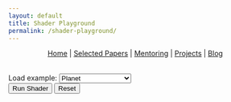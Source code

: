 ```yaml
---
layout: default
title: Shader Playground
permalink: /shader-playground/
---
```


<p align="center">
  <a href="{{ '/' | relative_url }}">Home</a> |
  <a href="{{ '/' | relative_url }}#papers">Selected Papers</a> |
  <a href="{{ '/' | relative_url }}#mentoring">Mentoring</a> |
  <a href="{{ '/' | relative_url }}#projects">Projects</a> |
  <a href="{{ '/blog/' | relative_url }}">Blog</a>
</p>

<div class="shader-playground">
  <div class="shader-stage">
<canvas id="shader-canvas"></canvas>
<div class="shader-error" id="shader-error"></div>
</div>
<div class="shader-editor-wrapper">
  <div class="shader-editor-container">
    <div class="shader-editor-toolbar">
      <label for="shader-select">Load example:</label>
      <select id="shader-select">
        <option value="sdf_orb">Planet</option>
        <option value="neon_field">Neon Distance Field</option>
        <option value="fluid_mix">Fluid Mixing</option>
      </select>
      <div class="shader-editor-actions">
        <button id="run-shader">Run Shader</button>
        <button id="reset-shader">Reset</button>
      </div>
    </div>
    <div id="shader-editor"></div>
  </div>
</div>
</div>
<link rel="stylesheet" href="https://cdnjs.cloudflare.com/ajax/libs/codemirror/5.65.16/codemirror.min.css"/>
<link rel="stylesheet" href="https://cdnjs.cloudflare.com/ajax/libs/codemirror/5.65.16/theme/monokai.min.css"/>
<script src="https://cdnjs.cloudflare.com/ajax/libs/codemirror/5.65.16/codemirror.min.js"></script>
<script src="https://cdnjs.cloudflare.com/ajax/libs/codemirror/5.65.16/mode/clike/clike.min.js"></script>
<style>
.shader-playground {
  margin: 2rem 0 4rem;
}

.shader-editor-wrapper {
  display: grid;
  grid-template-columns: minmax(0, 1fr);
  gap: 1.25rem;
}

@media (max-width: 992px) {
  .shader-editor-wrapper {
    grid-template-columns: 1fr;
  }
}

.shader-editor-toolbar {
  display: flex;
  align-items: center;
  gap: 0.75rem;
  margin-bottom: 0.5rem;
  color: #94a3b8;
  font-size: 0.9rem;
}

.shader-editor-actions {
  display: flex;
  gap: 0.5rem;
  margin-left: auto;
}

.shader-editor-actions button {
  background: linear-gradient(135deg, #3b82f6, #2563eb);
  border: none;
  color: white;
  padding: 0.32rem 0.85rem;
  border-radius: 6px;
  cursor: pointer;
  font-size: 0.85rem;
  transition: transform 0.15s ease, box-shadow 0.15s ease;
}

.shader-editor-actions button:hover {
  transform: translateY(-1px);
  box-shadow: 0 8px 18px rgba(37, 99, 235, 0.35);
}

.shader-editor-actions button:active {
  transform: translateY(0);
  box-shadow: none;
}

.shader-editor-toolbar label {
  text-transform: uppercase;
  letter-spacing: 0.08em;
  font-weight: 600;
  color: #cbd5f5;
}

.shader-editor-toolbar select {
  background: rgba(15, 23, 42, 0.85);
  border: 1px solid rgba(59, 130, 246, 0.35);
  color: #e2e8f0;
  padding: 0.35rem 0.6rem;
  border-radius: 6px;
  font-family: "Source Code Pro", monospace;
  font-size: 0.9rem;
}

.shader-editor-toolbar select:focus {
  outline: none;
  border-color: rgba(59, 130, 246, 0.6);
}

.shader-stage {
  position: relative;
  background: #0f172a;
  border-radius: 12px;
  overflow: hidden;
  box-shadow: 0 20px 45px rgba(15, 23, 42, 0.35);
  margin: 0 0 0.4rem 0;
}

#shader-canvas {
  width: 100%;
  height: 360px;
  display: block;
  background: radial-gradient(circle at center, #1f2937 0%, #0f172a 60%, #020617 100%);
}

.shader-error {
  display: none;
  padding: 0.6rem 1rem;
  color: #fca5a5;
  font-family: 'Source Code Pro', monospace;
  font-size: 0.85rem;
  white-space: pre-wrap;
}

.shader-error.is-visible {
  display: block;
}

.shader-editor-container {
  background: #0f172a;
  border-radius: 12px;
  padding: 0.75rem;
  box-shadow: 0 16px 32px rgba(15, 23, 42, 0.25);
  color: #e2e8f0;
  font-family: 'Source Code Pro', monospace;
}

.shader-editor-container .CodeMirror {
  height: 360px;
  font-family: 'Source Code Pro', monospace;
  font-size: 0.95rem;
  border-radius: 8px;
}

@media (max-width: 768px) {
  #shader-canvas,
  .shader-editor-container .CodeMirror {
    height: 260px;
  }
}
</style>
<script>
document.addEventListener('DOMContentLoaded', function() {
(function() {
    const exampleShaders = {
    sdf_orb: `// Planet with moon
precision highp float;

uniform vec2 iResolution;
uniform float iTime;

const int MAX_STEPS = 120;
const float MAX_DIST = 20.0;
const float SURF_DIST = 0.001;

mat2 rotate(float a) {
  float s = sin(a), c = cos(a);
  return mat2(c, -s, s, c);
}

float hash(float n) {
  return fract(sin(n) * 43758.5453);
}

float noise(vec3 x) {
  vec3 p = floor(x);
  vec3 f = fract(x);
  f = f * f * (3.0 - 2.0 * f);

  float n = p.x + p.y * 57.0 + 113.0 * p.z;
  float res = mix(
    mix(mix(hash(n + 0.0), hash(n + 1.0), f.x),
        mix(hash(n + 57.0), hash(n + 58.0), f.x), f.y),
    mix(mix(hash(n + 113.0), hash(n + 114.0), f.x),
        mix(hash(n + 170.0), hash(n + 171.0), f.x), f.y),
    f.z);
  return res;
}

float fbm(vec3 p) {
  float v = 0.0;
  float a = 0.5;
  vec3 shift = vec3(100.0);
  for (int i = 0; i < 5; ++i) {
    v += a * noise(p);
    p = p * 2.1 + shift;
    a *= 0.5;
  }
  return v;
}

float sdSphere(vec3 p, float r) {
  return length(p) - r;
}

float moonMap(vec3 p, vec3 center) {
  vec3 pos = p - center;
  float r = 0.35;
  float crater = fbm(pos * 6.0 + vec3(2.0, 5.0, -3.0));
  return sdSphere(pos, r + crater * 0.05);
}

float map(vec3 p) {
  vec3 q = p;
  vec3 center = vec3(0.0, 0.0, 2.5);
  vec3 planetPos = q - center;

  float baseRadius = 1.25;
  vec3 samplePos = planetPos * 1.4 + vec3(0.0, iTime * 0.08, 0.0);
  float terrain = fbm(samplePos);
  float ridge = fbm(samplePos * 2.7 + 4.0) * fbm(samplePos * 4.1 - 3.2);

  float continent = fbm(planetPos * 0.52 + vec3(3.1, -2.3, 1.9));
  float continentDetail = fbm(planetPos * 1.05 + vec3(-4.2, 5.1, 3.7));
  float landMix = smoothstep(0.08, 0.45, continent * 0.7 + continentDetail * 0.3 - 0.05);
  float islands = smoothstep(0.6, 0.8, fbm(planetPos * 3.3 + vec3(8.5, -6.0, 2.2)));
  landMix = clamp(landMix + islands * 0.25, 0.0, 1.0);

  float elevation = mix(-0.08, 0.24, landMix) + terrain * 0.06 + ridge * 0.04;

  float sphere = sdSphere(planetPos, baseRadius + elevation);
  float moonOrbitRadius = 2.2;
  float moonAngle = iTime * 0.25;
  vec3 moonCenter = center + vec3(moonOrbitRadius * cos(moonAngle), 0.6 * sin(moonAngle * 0.8), moonOrbitRadius * sin(moonAngle));
  float moon = moonMap(q, moonCenter);

  return min(sphere, moon);
}

vec3 calcNormal(vec3 p) {
  vec2 e = vec2(0.001, 0.0);
  return normalize(vec3(
    map(p + e.xyy) - map(p - e.xyy),
    map(p + e.yxy) - map(p - e.yxy),
    map(p + e.yyx) - map(p - e.yyx)
  ));
}

float raymarch(vec3 ro, vec3 rd) {
  float dO = 0.0;
  for (int i = 0; i < MAX_STEPS; ++i) {
    vec3 p = ro + rd * dO;
    float dS = map(p);
    if (dS < SURF_DIST || dO > MAX_DIST) break;
    dO += dS;
  }
  return dO;
}

vec3 shade(vec3 p, vec3 rd, bool isMoon, vec3 moonCenter) {
  vec3 center = vec3(0.0, 0.0, 2.5);
  vec3 sunDir = normalize(vec3(-1.0, 0.35, 0.1));

  if (isMoon) {
    vec3 moonPos = p - moonCenter;
    vec3 moonNormal = normalize(moonPos);
    float moonDiff = clamp(dot(moonNormal, sunDir), 0.0, 1.0);
    float moonSpec = pow(clamp(dot(moonNormal, normalize(sunDir - rd)), 0.0, 1.0), 24.0);
    float moonAlbedo = 0.6 + 0.4 * fbm(moonPos * 4.0 + vec3(2.0, 4.0, -1.0));
    vec3 base = vec3(0.55, 0.56, 0.6) * moonAlbedo;
    vec3 rim = vec3(0.68, 0.7, 0.75) * pow(1.0 - clamp(dot(moonNormal, -rd), 0.0, 1.0), 2.0);
    vec3 ambient = vec3(0.08) * (0.6 + 0.4 * moonDiff);
    return base * (0.5 + 0.6 * moonDiff) + vec3(moonSpec) * 0.35 + rim + ambient;
  }

  vec3 n = calcNormal(p);
  vec3 planetPos = p - center;

  vec3 samplePos = planetPos * 1.4 + vec3(0.0, iTime * 0.08, 0.0);
  vec3 rotatingPos = planetPos * 1.2 + vec3(iTime * 0.15, 0.0, 0.0);
  float terrain = fbm(samplePos);
  float ridge = fbm(samplePos * 2.7 + 4.0) * fbm(samplePos * 3.6 - 2.1);
  float mask = terrain * 0.7 + ridge * 0.6;

  float continent = fbm(planetPos * 0.52 + vec3(3.1, -2.3, 1.9));
  float continentDetail = fbm(planetPos * 1.05 + vec3(-4.2, 5.1, 3.7));
  float landMix = smoothstep(0.08, 0.45, continent * 0.7 + continentDetail * 0.3 - 0.05);
  float islands = smoothstep(0.6, 0.8, fbm(planetPos * 3.3 + vec3(8.5, -6.0, 2.2)));
  landMix = clamp(landMix + islands * 0.25, 0.0, 1.0);

  float lat = dot(normalize(planetPos), vec3(0.0, 1.0, 0.0));

  vec3 lightPos = vec3(2.0, 2.5, 0.5);
  vec3 l = sunDir;
  float diff = clamp(dot(n, l), 0.0, 1.0);
  vec3 h = normalize(l - rd);
  float spec = pow(clamp(dot(n, h), 0.0, 1.0), 48.0);
  float fresnel = pow(1.0 - clamp(dot(n, -rd), 0.0, 1.0), 2.5);

  vec3 oceanDeep = vec3(0.02, 0.15, 0.45);
  vec3 oceanShallow = vec3(0.08, 0.38, 0.75);
  vec3 landLow = vec3(0.02, 0.38, 0.1);
  vec3 landHigh = vec3(0.46, 0.34, 0.1);
  vec3 snowColor = vec3(0.96, 0.97, 0.98);

  float shore = smoothstep(0.35, 0.55, landMix) * (1.0 - smoothstep(0.62, 0.78, landMix));
  vec3 coast = mix(oceanShallow, landLow, clamp(mask + 0.4, 0.0, 1.0));

  vec3 landColor = mix(landLow, landHigh, clamp(mask + 0.35 * ridge, 0.0, 1.0));
  float snowMask = smoothstep(0.48, 0.78, abs(lat) + mask * 0.2);

  vec3 surfaceColor = mix(oceanDeep, landColor, landMix);
  surfaceColor = mix(surfaceColor, snowColor, snowMask);
  surfaceColor = mix(surfaceColor, coast, shore);

  vec3 base = surfaceColor * (0.4 + 0.75 * diff);
  base = mix(base, base + vec3(0.18, 0.2, 0.22), landMix * 0.35);
  vec3 rim = mix(vec3(0.35, 0.65, 1.05), vec3(0.75, 0.9, 1.1), snowMask) * fresnel;
  vec3 specular = vec3(spec) * 0.6;

  float cloudPattern = fbm(rotatingPos * 2.6 + vec3(0.0, 30.0, 0.0));
  float cloudMask = smoothstep(0.55, 0.75, cloudPattern);
  vec3 clouds = mix(vec3(0.92, 0.95, 0.99), vec3(1.0), diff * 0.6);
  base = mix(base, clouds, cloudMask * 0.7);

  vec3 oceanFresnel = vec3(0.35, 0.6, 0.9) * pow(1.0 - clamp(dot(n, -rd), 0.0, 1.0), 1.5);
  base += oceanFresnel * (1.0 - smoothstep(0.12, 0.42, mask));

  vec3 ambient = vec3(0.08) + vec3(0.05, 0.07, 0.1) * (0.6 + 0.4 * diff);
  return base + specular + rim + ambient;
}

void main() {
  vec2 uv = (gl_FragCoord.xy - 0.5 * iResolution.xy) / iResolution.y;
  vec3 ro = vec3(0.0, 0.0, -3.5);
  vec3 rd = normalize(vec3(uv, 1.6));

  float d = raymarch(ro, rd);
  vec3 color = vec3(0.02);
  if (d < MAX_DIST) {
    vec3 p = ro + rd * d;
    vec3 center = vec3(0.0, 0.0, 2.5);
    float moonOrbitRadius = 2.2;
    float moonAngle = iTime * 0.25;
    vec3 moonCenter = center + vec3(moonOrbitRadius * cos(moonAngle), 0.6 * sin(moonAngle * 0.8), moonOrbitRadius * sin(moonAngle));
    bool hitMoon = length(p - moonCenter) < 0.38;
    color = shade(p, rd, hitMoon, moonCenter);
    if (!hitMoon) {
      vec3 toMoon = normalize(moonCenter - p);
      float halo = 0.12 / max(0.05, length(cross(rd, toMoon)));
      color += vec3(0.2, 0.25, 0.35) * halo;
    }
  }
  color = mix(vec3(0.09, 0.12, 0.16), color, exp(-0.35 * d));
  color = min(color * 1.35, vec3(1.0));
  gl_FragColor = vec4(color, 1.0);
}
`,
    neon_field: `// Neon distance field flow
precision highp float;

uniform vec2 iResolution;
uniform float iTime;

float hash21(vec2 p) {
  p = fract(p * vec2(443.8975, 441.423));
  p += dot(p, p + 19.19);
  return fract(p.x * p.y);
}

float sdBox(vec3 p, vec3 b) {
  vec3 q = abs(p) - b;
  return length(max(q, 0.0)) + min(max(q.x, max(q.y, q.z)), 0.0);
}

float map(vec3 p) {
  vec3 q = p;
  q.xz += 0.4 * sin(vec2(q.y, q.x) + iTime * 0.7);
  float cell = floor(q.z + 5.0);
  float rnd = hash21(vec2(cell, floor(q.y + 4.0)));
  float glow = 0.25 + 0.75 * rnd;
  vec3 c = vec3(0.5 * sin(iTime + cell) , 0.5 * cos(iTime + rnd * 6.0), 0.0);
  float box = sdBox(q - vec3(c.xy, cell * 0.4), vec3(0.25, 0.25, glow));
  float plane = q.y + 1.2;
  return min(box, plane);
}

vec3 calcNormal(vec3 p) {
  vec2 e = vec2(0.001, 0.0);
  return normalize(vec3(
    map(p + e.xyy) - map(p - e.xyy),
    map(p + e.yxy) - map(p - e.yxy),
    map(p + e.yyx) - map(p - e.yyx)
  ));
}

float march(vec3 ro, vec3 rd) {
  float dist = 0.0;
  for (int i = 0; i < 100; ++i) {
    vec3 p = ro + rd * dist;
    float d = map(p);
    dist += d;
    if (d < 0.001 || dist > 25.0) break;
  }
  return dist;
}

vec3 palette(float t) {
  vec3 a = vec3(0.2, 0.25, 0.4);
  vec3 b = vec3(0.3, 0.2, 0.45);
  vec3 c = vec3(0.8, 0.5, 0.9);
  vec3 d = vec3(0.0, 0.33, 0.67);
  return a + b * cos(6.28318 * (c * t + d));
}

void main() {
  vec2 uv = (gl_FragCoord.xy - 0.5 * iResolution.xy) / iResolution.y;
  vec3 ro = vec3(0.0, 0.3, -3.5);
  vec3 rd = normalize(vec3(uv, 1.6));
  rd.xy *= mat2(cos(iTime * 0.1), -sin(iTime * 0.1), sin(iTime * 0.1), cos(iTime * 0.1));

  float dist = march(ro, rd);
  vec3 color = vec3(0.0);

  if (dist < 25.0) {
    vec3 p = ro + rd * dist;
    vec3 n = calcNormal(p);
    float fresnel = pow(1.0 - clamp(dot(n, -rd), 0.0, 1.0), 2.5);
    color = palette(p.z + iTime * 0.5) * (0.6 + 0.4 * fresnel);
  }

  float glow = 0.0;
  vec3 samplePos = ro;
  for (float t = 0.0; t < 1.0; t += 0.05) {
    float d = map(samplePos);
    glow += 0.01 / (0.001 + d * d);
    samplePos += rd * 0.3;
  }

  color += vec3(0.15, 0.3, 0.6) * glow;
  color = pow(color, vec3(0.92));
  gl_FragColor = vec4(color, 1.0);
}
`,
    fluid_mix: `// Two-fluid mixing using procedural velocity field
precision highp float;

uniform vec2 iResolution;
uniform float iTime;

float hash21(vec2 p) {
  p = fract(p * vec2(123.34, 345.45));
  p += dot(p, p + 34.345);
  return fract(p.x * p.y);
}

float noise(vec2 p) {
  vec2 i = floor(p);
  vec2 f = fract(p);
  f = f * f * (3.0 - 2.0 * f);
  float a = hash21(i);
  float b = hash21(i + vec2(1.0, 0.0));
  float c = hash21(i + vec2(0.0, 1.0));
  float d = hash21(i + vec2(1.0, 1.0));
  return mix(mix(a, b, f.x), mix(c, d, f.x), f.y);
}

vec2 velocityField(vec2 p, float t) {
  vec2 v = vec2(0.0);
  vec2 c1 = vec2(0.35 * sin(t * 0.6), 0.25 * cos(t * 0.4));
  vec2 r1 = p - c1;
  v += vec2(-r1.y, r1.x) * (1.8 / (0.08 + dot(r1, r1)));

  vec2 c2 = vec2(0.4 * cos(t * 0.37 + 2.1), 0.3 * sin(t * 0.5 + 1.3));
  vec2 r2 = p - c2;
  v += vec2(-r2.y, r2.x) * (-1.3 / (0.08 + dot(r2, r2)));

  vec2 c3 = vec2(0.25 * sin(t * 0.9 - 3.2), 0.35 * cos(t * 0.7 - 2.7));
  vec2 r3 = p - c3;
  v += vec2(-r3.y, r3.x) * (1.1 / (0.08 + dot(r3, r3)));

  v += 0.25 * vec2(sin(p.y * 3.4 + t * 0.8), -cos(p.x * 2.9 - t * 0.6));
  v += 0.15 * vec2(sin(p.x * 6.2 - t * 1.1), cos(p.y * 5.8 + t * 0.9));
  return v * 0.18;
}

vec2 rk4(vec2 pos, float time, float dt) {
  vec2 k1 = velocityField(pos, time);
  vec2 k2 = velocityField(pos - 0.5 * dt * k1, time - 0.5 * dt);
  vec2 k3 = velocityField(pos - 0.5 * dt * k2, time - 0.5 * dt);
  vec2 k4 = velocityField(pos - dt * k3, time - dt);
  return pos - dt * (k1 + 2.0 * k2 + 2.0 * k3 + k4) / 6.0;
}

vec2 backtrace(vec2 pos, float time) {
  float step = 0.18;
  vec2 current = pos;
  float t = time;
  for (int i = 0; i < 12; ++i) {
    current = rk4(current, t, step);
    t -= step;
  }
  return current;
}

vec3 initialColor(vec2 pos) {
  float stripe = 0.5 + 0.5 * sin(pos.y * 6.283);
  float block = smoothstep(-0.15, 0.15, pos.x);
  float droplets = smoothstep(0.55, 0.85, noise(pos * 3.5));
  float mixFactor = clamp(block + stripe * 0.6 + droplets * 0.3, 0.0, 1.0);
  vec3 fluidA = vec3(0.1, 0.36, 0.95);
  vec3 fluidB = vec3(0.98, 0.35, 0.22);
  return mix(fluidA, fluidB, mixFactor);
}

void main() {
  vec2 uv = (gl_FragCoord.xy - 0.5 * iResolution.xy) / iResolution.y;
  float time = iTime * 0.45;
  vec2 traced = backtrace(uv, time);
  vec3 col = initialColor(traced);

  float vort = length(velocityField(uv, time)) * 2.2;
  float foam = smoothstep(0.4, 0.95, vort);
  vec3 highlight = vec3(1.0) * foam * 0.35;
  vec3 lightDir = normalize(vec3(-0.5, 0.6, 0.35));
  vec2 grad = vec2(noise(uv * 6.0 + time), noise(uv * 6.0 - time));
  float diff = clamp(dot(normalize(vec3(grad, 0.35)), lightDir), 0.0, 1.0);
  col += vec3(0.15, 0.18, 0.22) * diff;
  col += highlight;

  col = pow(col, vec3(0.92));
  gl_FragColor = vec4(col, 1.0);
}
`
  };

  const defaultFragment = exampleShaders.sdf_orb;

  const VertexShader = `attribute vec2 position;
void main() {
  gl_Position = vec4(position, 0.0, 1.0);
}`;

  const canvas = document.getElementById('shader-canvas');
  const gl = canvas.getContext('webgl');
  const errorBox = document.getElementById('shader-error');

  if (!gl) {
    errorBox.textContent = 'WebGL not supported in this browser.';
    errorBox.classList.add('is-visible');
    return;
  }

  function resizeCanvas() {
    const displayWidth = canvas.clientWidth;
    const displayHeight = canvas.clientHeight;
    if (canvas.width !== displayWidth || canvas.height !== displayHeight) {
      canvas.width = displayWidth;
      canvas.height = displayHeight;
    }
    gl.viewport(0, 0, canvas.width, canvas.height);
  }
  window.addEventListener('resize', resizeCanvas);
  resizeCanvas();

  const buffer = gl.createBuffer();
  gl.bindBuffer(gl.ARRAY_BUFFER, buffer);
  gl.bufferData(gl.ARRAY_BUFFER, new Float32Array([
    -1, -1,
     1, -1,
    -1,  1,
    -1,  1,
     1, -1,
     1,  1
  ]), gl.STATIC_DRAW);

  let program = null;
  let uniformLocations = {};
  let startTime = performance.now();
  let mouse = [0, 0];

  canvas.addEventListener('mousemove', (e) => {
    const rect = canvas.getBoundingClientRect();
    mouse[0] = e.clientX - rect.left;
    mouse[1] = rect.height - (e.clientY - rect.top);
  });

  const editor = CodeMirror(document.getElementById('shader-editor'), {
    value: defaultFragment,
    mode: 'x-shader/x-fragment',
    theme: 'monokai',
    lineNumbers: true,
    indentUnit: 2,
    tabSize: 2,
    autofocus: true
  });
  editor.setSize('100%', 360);

  const select = document.getElementById('shader-select');
  select.addEventListener('change', () => {
    const key = select.value;
    if (exampleShaders[key]) {
      editor.setValue(exampleShaders[key]);
      buildAndRun();
    }
  });


  function compileShader(type, source) {
    const shader = gl.createShader(type);
    gl.shaderSource(shader, source);
    gl.compileShader(shader);
    if (!gl.getShaderParameter(shader, gl.COMPILE_STATUS)) {
      const log = gl.getShaderInfoLog(shader);
      gl.deleteShader(shader);
      throw new Error(log || 'Shader compile error');
    }
    return shader;
  }

  function createProgram(fragmentSource) {
    const vert = compileShader(gl.VERTEX_SHADER, VertexShader);
    const frag = compileShader(gl.FRAGMENT_SHADER, fragmentSource);
    const prog = gl.createProgram();
    gl.attachShader(prog, vert);
    gl.attachShader(prog, frag);
    gl.linkProgram(prog);
    if (!gl.getProgramParameter(prog, gl.LINK_STATUS)) {
      const log = gl.getProgramInfoLog(prog);
      gl.deleteProgram(prog);
      throw new Error(log || 'Program link error');
    }
    gl.deleteShader(vert);
    gl.deleteShader(frag);
    return prog;
  }

  function useProgram(prog) {
    program = prog;
    gl.useProgram(program);
    const position = gl.getAttribLocation(program, 'position');
    gl.enableVertexAttribArray(position);
    gl.vertexAttribPointer(position, 2, gl.FLOAT, false, 0, 0);
    uniformLocations = {
      iResolution: gl.getUniformLocation(program, 'iResolution'),
      iTime: gl.getUniformLocation(program, 'iTime')
    };
  }

  function render() {
    if (!program) return;
    resizeCanvas();
    const current = (performance.now() - startTime) * 0.001;
    gl.clearColor(0.0, 0.0, 0.0, 1.0);
    gl.clear(gl.COLOR_BUFFER_BIT);
    if (uniformLocations.iResolution != null) {
      gl.uniform2f(uniformLocations.iResolution, canvas.width, canvas.height);
    }
    if (uniformLocations.iTime != null) {
      gl.uniform1f(uniformLocations.iTime, current);
    }
    if (uniformLocations.iMouse) {
      gl.uniform2f(uniformLocations.iMouse, mouse[0], mouse[1]);
    }
    gl.drawArrays(gl.TRIANGLES, 0, 6);
    requestAnimationFrame(render);
  }

  function buildAndRun() {
    const src = editor.getValue();
    try {
      const prog = createProgram(src);
      useProgram(prog);
      startTime = performance.now();
      errorBox.textContent = '';
      errorBox.classList.remove('is-visible');
    } catch (err) {
      errorBox.textContent = err.message;
      errorBox.classList.add('is-visible');
      return;
    }
  }

  document.getElementById('run-shader').addEventListener('click', () => {
    buildAndRun();
  });

  document.getElementById('reset-shader').addEventListener('click', () => {
    editor.setValue(defaultFragment);
    startTime = performance.now();
    buildAndRun();
  });

  // Initial compile
  buildAndRun();
  render();
})();
});
</script>
